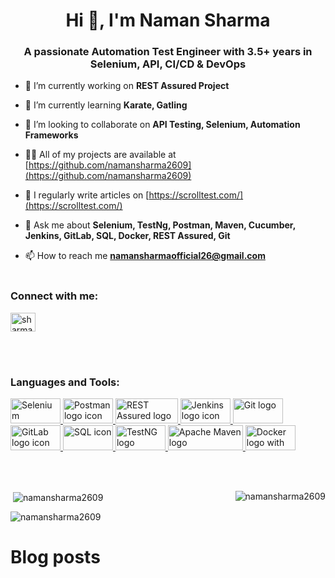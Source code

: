 <h1 align="center">Hi 👋, I'm Naman Sharma</h1>
<h3 align="center">A passionate Automation Test Engineer with 3.5+ years in Selenium, API, CI/CD & DevOps</h3>


- 🔭 I’m currently working on **REST Assured Project**

- 🌱 I’m currently learning **Karate, Gatling**

- 👯 I’m looking to collaborate on **API Testing, Selenium, Automation Frameworks**

- 👨‍💻 All of my projects are available at [https://github.com/namansharma2609](https://github.com/namansharma2609)

- 📝 I regularly write articles on [https://scrolltest.com/](https://scrolltest.com/)

- 💬 Ask me about **Selenium, TestNg, Postman, Maven, Cucumber, Jenkins, GitLab, SQL, Docker, REST Assured, Git**

- 📫 How to reach me **namansharmaofficial26@gmail.com**
<br></br>
<h3 align="left">Connect with me:</h3>
<p align="left">
<a href="https://www.hackerrank.com/sharmanaman26099" target="blank"><img align="center" src="https://raw.githubusercontent.com/rahuldkjain/github-profile-readme-generator/master/src/images/icons/Social/hackerrank.svg" alt="sharmanaman26099" height="30" width="40" /></a>
</p>
<br></br>
<h3 align="left">Languages and Tools:</h3>
<p align="left"> 
<a href="https://www.selenium.dev" target="_blank">
  <img src="https://svgrepo.com/download/473780/selenium.svg"
       alt="Selenium" width="80" height="40" />
</a>
  <a href="https://www.postman.com" target="_blank">
  <img src="https://www.svgrepo.com/show/354202/postman-icon.svg"
       alt="Postman logo icon" width="80" height="40" />
</a>
  <a href="https://rest-assured.io" target="_blank">
  <img src="https://qaautomation.expert/wp-content/uploads/2021/05/image-103.png?w=615"
       alt="REST Assured logo" width="100" height="40" />
</a>
 <a href="https://www.jenkins.io" target="_blank">
  <img src="https://cdn.jsdelivr.net/gh/devicons/devicon/icons/jenkins/jenkins-original.svg"
       alt="Jenkins logo icon" width="80" height="40" />
</a>
  <a href="https://git-scm.com" target="_blank">
  <img src="https://upload.wikimedia.org/wikipedia/commons/6/66/Git-logo-black.svg"
       alt="Git logo" width="80" height="40" />
</a>
  <a href="https://gitlab.com" target="_blank">
  <img src="https://mepiks.com/files/preview/900x675/721753270699nyxc9l0szzdqkxi3g1er15bekqodkkkattdinpdnkotrqb5s1z8y0kgfugsasknwyatcl9yapia9ncto4gkotqzjmkxwhimomusg.jpg"
       alt="GitLab logo icon" width="80" height="40" />
</a>
  <a href="https://en.wikipedia.org/wiki/SQL" target="_blank">
  <img src="https://www.svgrepo.com/show/331760/sql-database-generic.svg"
       alt="SQL icon" width="80" height="40" />
</a>
  <a href="https://testng.org" target="_blank">
  <img src="https://www.mailslurp.com/assets/brands/testng.png"
       alt="TestNG logo" width="80" height="40" />
</a>
<a href="https://maven.apache.org" target="_blank">
  <img src="https://maven.apache.org/images/maven-logo-black-on-white.svg"
       alt="Apache Maven logo" width="120" height="40" />
</a>
  <a href="https://www.docker.com" target="_blank">
  <img src="https://encrypted-tbn0.gstatic.com/images?q=tbn:ANd9GcQwNLcCUBaC99r3nN10jX1asJQgcmxVzbtkgg&s"
       alt="Docker logo with text" width="80" height="40" />
</a>
</p>
<br></br>
<p><img align="right" src="https://github-readme-stats.vercel.app/api/top-langs?username=namansharma2609&show_icons=true&locale=en&layout=compact" alt="namansharma2609" /></p>

<p>&nbsp;<img align="center" src="https://github-readme-stats.vercel.app/api?username=namansharma2609&show_icons=true&locale=en" alt="namansharma2609" /></p>

<p><img align="center" src="https://github-readme-streak-stats.herokuapp.com/?user=namansharma2609&" alt="namansharma2609" /></p>


# Blog posts

<!-- BLOG-POST-LIST:START -->
<!-- BLOG-POST-LIST:END -->
